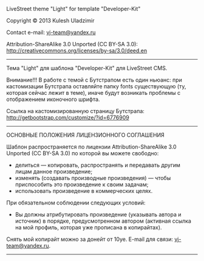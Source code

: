 LiveStreet theme "Light" for template "Developer-Kit"

Copyright © 2013 Kulesh Uladzimir

Contact e-mail: vj-team@yandex.ru

Attribution-ShareAlike 3.0 Unported (CC BY-SA 3.0):
http://creativecommons.org/licenses/by-sa/3.0/deed.en

------------------------------------------------------

Тема "Light" для шаблона "Developer-Kit" для LiveStreet CMS.

Внимание!!!
В работе с темой с Бутстрапом есть один ньюанс: при кастомизации Бутстрапа
оставляйте папку fonts существующую (ту, которая сейчас лежит в теме),
иначе будут возникать проблемы с отображением иконочного шрифта.

Ссылка на кастомизированную страницу Бутстрапа: http://getbootstrap.com/customize/?id=6776909

------------------------------------------------------

ОСНОВНЫЕ ПОЛОЖЕНИЯ ЛИЦЕНЗИОННОГО СОГЛАШЕНИЯ

Шаблон распространяется по лицензии Attribution-ShareAlike 3.0 Unported (CC BY-SA 3.0) по которой вы можете свободно:
- делиться — копировать, распространять и передавать другим лицам данное произведение;
- изменять (создавать производные произведения) — чтобы приспособить это произведение к своим задачам;
- использовать произведение в коммерческих целях.

При обязательном соблюдении следующих условий:
- Вы должны атрибутировать произведение (указывать автора и источник) в порядке, предусмотренном автором (активная ссылка на мой профиль, которая уже прописана в копирайтах).

Снять мой копирайт можно за донейт от 10уе.
E-mail для связи: vj-team@yandex.ru.

------------------------------------------------------
